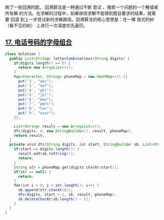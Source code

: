 刷了一些回溯的题。
回溯算法是一种通过不断 尝试 ，搜索一个问题的一个解或者 所有解 的方法。在求解的过程中，如果继续求解不能得到题目要求的结果，就需要 回退 到上一步尝试新的求解路径。回溯算法的核心思想是：在一棵 隐式的树（看不见的树） 上进行一次深度优先遍历。


## [17. 电话号码的字母组合](https://leetcode.cn/problems/letter-combinations-of-a-phone-number/)

```java
class Solution {
  public List<String> letterCombinations(String digits) {
    if(digits.length() == 0) {
      return new ArrayList<>();
    }
    Map<Character, String> phoneMap = new HashMap<>() {{
      put('2', "abc");
      put('3', "def");
      put('4', "ghi");
      put('5', "jkl");
      put('6', "mno");
      put('7', "pqrs");
      put('8', "tuv");
      put('9', "wxyz");
    }};

    List<String> result = new ArrayList<>();
    dfs(digits, 0, new StringBuilder(), result, phoneMap);
    return result;
  }
  private void dfs(String digits, int start, StringBuilder sb, List<String> result, Map<Character, String> phoneMap) {
    if(start == digits.length()) {
      result.add(sb.toString());
      return;
    }
    String str = phoneMap.get(digits.charAt(start));
    if(str == null) {
      return;
    }
    for(int i = 0; i < str.length(); i++) {
      sb.append(str.charAt(i));
      dfs(digits, start + 1, sb, result, phoneMap);
      sb.deleteCharAt(sb.length() - 1);
    }
  }
}
```
